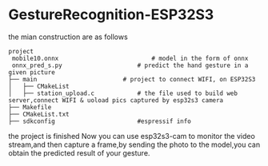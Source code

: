 # GestureRecognition-ESP32S3
the mian construction are as follows
```
project
 mobile10.onnx                  		# model in the form of onnx
 onnx_pred_s.py                  	# predict the hand gesture in a given picture
├── main                  		# project to connect WIFI, on ESP32S3
│   ├── CMakeList         	
│   ├── station_upload.c           	# the file used to build web server,connect WIFI & uoload pics captured by esp32s3 camera
├── Makefile    
├── CMakeList.txt                  		
├── sdkconfig                       #espressif info
```
the project is finished
Now you can use esp32s3-cam to monitor the video stream,and then capture a frame,by sending the photo to the model,you can obtain the predicted result of your gesture.
